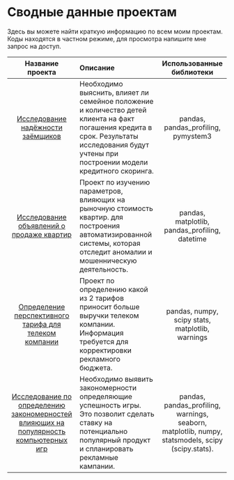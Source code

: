 # Cводные данные проектам
Здесь вы можете найти краткую информацию по всем моим проектам. Коды находятся в частном режиме, для просмотра напишите мне запрос на доступ.

|Название проекта                             |Описание                                  |Использованные библиотеки   |
|:-------------------------------------------:|:-----------------------------------------|:--------------------------:|
|[Исследование надёжности заёмщиков](https://github.com/KokaNatalya/Research-on-the-reliability-of-borrowers.git)|Необходимо выяснить, влияет ли семейное положение и количество детей клиента на факт погашения кредита в срок. Результаты исследования будут учтены при построении модели кредитного скоринга.| pandas, pandas_profiling, pymystem3|
|[Исследование объявлений о продаже квартир](https://github.com/KokaNatalya/Research-of-ads-for-the-sale-of-apartments.git)  |Проект по изучению параметров, влияющих на рыночную стоимость квартир. для построения автоматизированной системы, которая отследит аномалии и мошенническую деятельность. |pandas, matplotlib, pandas_profiling, datetime |
[Определение перспективного тарифа для телеком компании](https://github.com/KokaNatalya/Determining-the-prospective-tariff-for-a-telecom-company.git)| Проект по определению какой из 2 тарифов приносит больше выручки телеком компании. Информация требуется для корректировки рекламного бюджета. |pandas, numpy, scipy stats, matplotlib, warnings|
|[Исследование по определению закономерностей влияющих на популярность компьютерных игр](https://github.com/KokaNatalya/Determining-the-factors-that-influence-the-popularity-of-computer-games.git)|Необходимо выявить закономерности определяющие успешность игры. Это позволит сделать ставку на потенциально популярный продукт и спланировать рекламные кампании.| pandas, pandas_profiling, warnings, seaborn, matplotlib, numpy, statsmodels, scipy (scipy.stats).|

